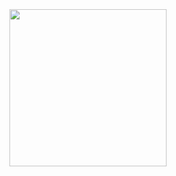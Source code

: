 <img align="right" width="280px" src="https://uploadstatic.mihoyo.com/contentweb/20191105/2019110517054540325.png"/> 


